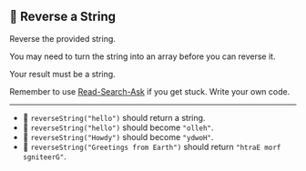 🚀 Reverse a String
-------------------

Reverse the provided string.

You may need to turn the string into an array before you can reverse it.

Your result must be a string.

Remember to use [Read-Search-Ask](https://www.freecodecamp.org/forum/t/how-to-get-help-when-you-are-stuck-coding/19514) if you get stuck. Write your own code.

* * *

*   🧪 `reverseString("hello")` should return a string.
*   🧪 `reverseString("hello")` should become `"olleh"`.
*   🧪 `reverseString("Howdy")` should become `"ydwoH"`.
*   🧪 `reverseString("Greetings from Earth")` should return `"htraE morf sgniteerG"`.